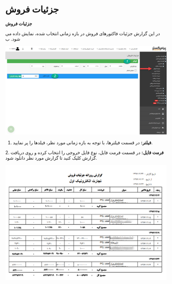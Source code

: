 # جزئیات فروش        

**جزئیات فروش**

در این گزارش جزئیات فاکتورهای فروش در بازه زمانی انتخاب شده، نمایش داده می شود. ب

![](Salesdetails/SalesDetails1.png)

1. **فیلتر:** در قسمت فیلترها، با توجه به بازه زمانی مورد نظر، فیلدها را پر نمایید.

2\. **فرمت فایل:** در قسمت فرمت فایل، نوع فایل خروجی را انتخاب کرده و روی دریافت گزارش کلیک کنید تا گزارش مورد نظر دانلود شود.

![](Salesdetails/SalesDetails2.png)